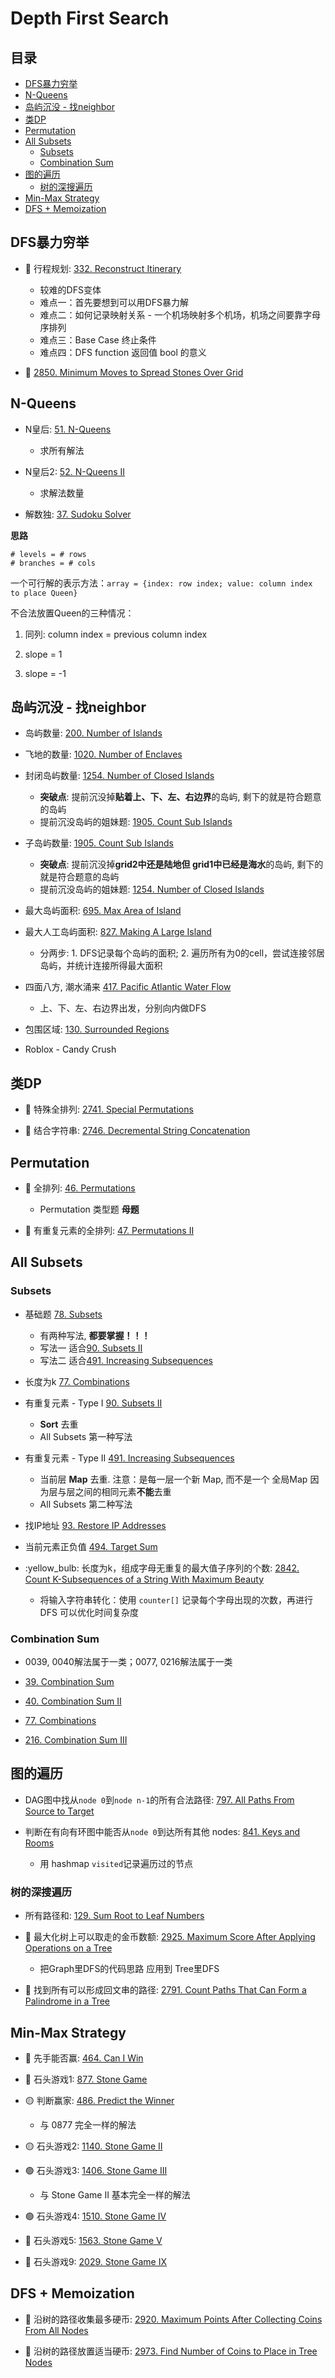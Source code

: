 # Depth First Search

## 目录
* [DFS暴力穷举](#dfs暴力穷举)
* [N-Queens](#n-Queens)
* [岛屿沉没 - 找neighbor](#岛屿沉没---找neighbor)
* [类DP](#类dp)
* [Permutation](#permutation)
* [All Subsets](#all-subsets)
    * [Subsets](#subsets)
    * [Combination Sum](#combination-sum)
* [图的遍历](#图的遍历)
    * [树的深搜遍历](#树的深搜遍历)
* [Min-Max Strategy](#min-max-strategy)
* [DFS + Memoization](#dfs--memoization)


## DFS暴力穷举

* :red_circle: 行程规划: [332. Reconstruct Itinerary](https://github.com/szhou12/leetcode-go/tree/main/leetcode/0332-Reconstruct-Itinerary)
    * 较难的DFS变体
    * 难点一：首先要想到可以用DFS暴力解
    * 难点二：如何记录映射关系 - 一个机场映射多个机场，机场之间要靠字母序排列
    * 难点三：Base Case 终止条件
    * 难点四：DFS function 返回值 bool 的意义

* :red_circle: [2850. Minimum Moves to Spread Stones Over Grid](https://github.com/szhou12/leetcode-go/tree/main/leetcode/2850-Minimum-Moves-to-Spread-Stones-Over-Grid)

## N-Queens

*  N皇后: [51. N-Queens](https://github.com/szhou12/leetcode-go/tree/main/leetcode/0051-N-Queens)
    * 求所有解法

* N皇后2: [52. N-Queens II](https://github.com/szhou12/leetcode-go/tree/main/leetcode/0052-N-Queens-II)
    * 求解法数量

* 解数独: [37. Sudoku Solver](https://github.com/szhou12/leetcode-go/tree/main/leetcode/0037-Sudoku-Solver)

**思路**

```
# levels = # rows
# branches = # cols
```

一个可行解的表示方法：`array = {index: row index; value: column index to place Queen}`

不合法放置Queen的三种情况：

1. 同列: column index = previous column index

2. slope = 1

3. slope = -1



## 岛屿沉没 - 找neighbor

* 岛屿数量: [200. Number of Islands](https://github.com/szhou12/leetcode-go/tree/main/leetcode/0200-Number-of-Islands)

* 飞地的数量: [1020. Number of Enclaves](https://github.com/szhou12/leetcode-go/tree/main/leetcode/1020-Number-of-Enclaves)

* 封闭岛屿数量: [1254. Number of Closed Islands](https://github.com/szhou12/leetcode-go/tree/main/leetcode/1254-Number-of-Closed-Islands)
    * **突破点**: 提前沉没掉**贴着上、下、左、右边界**的岛屿, 剩下的就是符合题意的岛屿
    * 提前沉没岛屿的姐妹题: [1905. Count Sub Islands](https://github.com/szhou12/leetcode-go/tree/main/leetcode/1905-Count-Sub-Islands)

* 子岛屿数量: [1905. Count Sub Islands](https://github.com/szhou12/leetcode-go/tree/main/leetcode/1905-Count-Sub-Islands)
    * **突破点**: 提前沉没掉**grid2中还是陆地但 grid1中已经是海水**的岛屿, 剩下的就是符合题意的岛屿
    * 提前沉没岛屿的姐妹题: [1254. Number of Closed Islands](https://github.com/szhou12/leetcode-go/tree/main/leetcode/1254-Number-of-Closed-Islands)

* 最大岛屿面积: [695. Max Area of Island](https://github.com/szhou12/leetcode-go/tree/main/leetcode/1254-Number-of-Closed-Islands)

* 最大人工岛屿面积: [827. Making A Large Island](https://github.com/szhou12/leetcode-go/tree/main/leetcode/0827-Making-A-Large-Island)
    * 分两步: 1. DFS记录每个岛屿的面积; 2. 遍历所有为0的cell，尝试连接邻居岛屿，并统计连接所得最大面积

* 四面八方, 潮水涌来 [417. Pacific Atlantic Water Flow](https://github.com/szhou12/leetcode-go/tree/main/leetcode/0417-Pacific-Atlantic-Water-Flow)
    * 上、下、左、右边界出发，分别向内做DFS

* 包围区域: [130. Surrounded Regions](https://github.com/szhou12/leetcode-go/tree/main/leetcode/0130-Surrounded-Regions)

* Roblox - Candy Crush

## 类DP

* :red_circle: 特殊全排列: [2741. Special Permutations](https://github.com/szhou12/leetcode-go/tree/main/leetcode/2741-Special-Permutations)

* :red_circle: 结合字符串: [2746. Decremental String Concatenation](https://github.com/szhou12/leetcode-go/tree/main/leetcode/2746-Decremental-String-Concatenation)


## Permutation

* :red_circle: 全排列: [46. Permutations](https://github.com/szhou12/leetcode-go/tree/main/leetcode/0046-Permutations)
    * Permutation 类型题 **母题**

* :red_circle: 有重复元素的全排列: [47. Permutations II](https://github.com/szhou12/leetcode-go/tree/main/leetcode/0047-Permutations-II)




## All Subsets

### Subsets

* 基础题 [78. Subsets](https://github.com/szhou12/leetcode-go/tree/main/leetcode/0078-Subsets)
    * 有两种写法, **都要掌握！！！**
    * 写法一 适合[90. Subsets II](https://github.com/szhou12/leetcode-go/tree/main/leetcode/0090-Subsets-II)
    * 写法二 适合[491. Increasing Subsequences](https://github.com/szhou12/leetcode-go/tree/main/leetcode/0491-Increasing-Subsequences)

* 长度为k [77. Combinations](https://github.com/szhou12/leetcode-go/tree/main/leetcode/0077-Combinations)

* 有重复元素 - Type I [90. Subsets II](https://github.com/szhou12/leetcode-go/tree/main/leetcode/0090-Subsets-II)
    * **Sort** 去重
    * All Subsets 第一种写法

* 有重复元素 - Type II [491. Increasing Subsequences](https://github.com/szhou12/leetcode-go/tree/main/leetcode/0491-Increasing-Subsequences)
    * 当前层 **Map** 去重. 注意：是每一层一个新 Map, 而不是一个 全局Map 因为层与层之间的相同元素**不能**去重
    * All Subsets 第二种写法

* 找IP地址 [93. Restore IP Addresses](https://github.com/szhou12/leetcode-go/tree/main/leetcode/0093-Restore-IP-Addresses)

* 当前元素正负值 [494. Target Sum](https://github.com/szhou12/leetcode-go/tree/main/leetcode/0494-Target-Sum)

* :yellow_bulb: 长度为k，组成字母无重复的最大值子序列的个数: [2842. Count K-Subsequences of a String With Maximum Beauty](https://github.com/szhou12/leetcode-go/tree/main/leetcode/2842-Count-K-Subsequences-of-a-String-With-Maximum-Beauty)
    * 将输入字符串转化：使用 `counter[]` 记录每个字母出现的次数，再进行 DFS 可以优化时间复杂度

### Combination Sum
* 0039, 0040解法属于一类；0077, 0216解法属于一类

* [39. Combination Sum](https://github.com/szhou12/leetcode-go/tree/main/leetcode/0039-Combination-Sum)

* [40. Combination Sum II](https://github.com/szhou12/leetcode-go/tree/main/leetcode/0040-Combination-Sum-II)

* [77. Combinations](https://github.com/szhou12/leetcode-go/tree/main/leetcode/0077-Combinations)

* [216. Combination Sum III](https://github.com/szhou12/leetcode-go/tree/main/leetcode/0216-Combination-Sum-III)



## 图的遍历
* DAG图中找从`node 0`到`node n-1`的所有合法路径: [797. All Paths From Source to Target](https://github.com/szhou12/leetcode-go/tree/main/leetcode/0797-All-Paths-From-Source-to-Target)

* 判断在有向有环图中能否从`node 0`到达所有其他 nodes: [841. Keys and Rooms](https://github.com/szhou12/leetcode-go/tree/main/leetcode/0841-Keys-and-Rooms)
    * 用 hashmap `visited`记录遍历过的节点

### 树的深搜遍历

* 所有路径和: [129. Sum Root to Leaf Numbers](https://github.com/szhou12/leetcode-go/tree/main/leetcode/0129-Sum-Root-to-Leaf-Numbers)

* :red_circle: 最大化树上可以取走的金币数额: [2925. Maximum Score After Applying Operations on a Tree](https://github.com/szhou12/leetcode-go/tree/main/leetcode/2925-Maximum-Score-After-Applying-Operations-on-a-Tree)
    * 把Graph里DFS的代码思路 应用到 Tree里DFS

* :red_circle: 找到所有可以形成回文串的路径: [2791. Count Paths That Can Form a Palindrome in a Tree](https://github.com/szhou12/leetcode-go/tree/main/leetcode/2791-Count-Paths-That-Can-Form-a-Palindrome-in-a-Tree)




## Min-Max Strategy
* :red_circle: 先手能否赢: [464. Can I Win](https://github.com/szhou12/leetcode-go/tree/main/leetcode/0464-Can-I-Win)

* :red_circle: 石头游戏1: [877. Stone Game](https://github.com/szhou12/leetcode-go/tree/main/leetcode/0877-Stone-Game)

* :yellow_circle: 判断赢家: [486. Predict the Winner](https://github.com/szhou12/leetcode-go/tree/main/leetcode/0486-Predict-the-Winner)
    * 与 0877 完全一样的解法

* :yellow_circle: 石头游戏2: [1140. Stone Game II](https://github.com/szhou12/leetcode-go/tree/main/leetcode/1140-Stone-Game-II)

* :green_circle: 石头游戏3: [1406. Stone Game III](https://github.com/szhou12/leetcode-go/tree/main/leetcode/1406-Stone-Game-III)
    * 与 Stone Game II 基本完全一样的解法

* :green_circle: 石头游戏4: [1510. Stone Game IV](https://github.com/szhou12/leetcode-go/tree/main/leetcode/1510-Stone-Game-IV)

* :red_circle: 石头游戏5: [1563. Stone Game V](https://github.com/szhou12/leetcode-go/tree/main/leetcode/1563-Stone-Game-V)

* :red_circle: 石头游戏9: [2029. Stone Game IX](https://github.com/szhou12/leetcode-go/tree/main/leetcode/2029-Stone-Game-IX)

## DFS + Memoization
* :red_circle: 沿树的路径收集最多硬币: [2920. Maximum Points After Collecting Coins From All Nodes](https://github.com/szhou12/leetcode-go/tree/main/leetcode/2920-Maximum-Points-After-Collecting-Coins-From-All-Nodes)

* :red_circle: 沿树的路径放置适当硬币: [2973. Find Number of Coins to Place in Tree Nodes](https://github.com/szhou12/leetcode-go/tree/main/leetcode/2973-Find-Number-of-Coins-to-Place-in-Tree-Nodes)